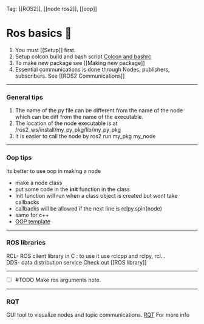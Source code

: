 Tag: [[ROS2]], [[node ros2]], [[oop]]
# Ros basics 🤖

1. You must [[Setup]] first.
2.  Setup colcon build and bash script [Colcon and bashrc](Colcon%20and%20bashrc.md)
3. To make new package see [[Making new package]]
4. Essential communications is done through Nodes, publishers, subscribers. See [[ROS2 Communications]]
* * *
### General tips
 1. The name of the py file can be different from the name of the node which can be diff from the name of the executable.  
2. The location of the node executable is at /ros2_ws/install/my_py_pkg/lib/my_py_pkg
3. It is easier to call the node by ros2 run my_pkg my_node
---
### Oop tips

its better to use oop in making a node

- make a node class
- put some code in the **init** function in the class
- Init function will run when a class object is created but wont take callbacks
- callbacks will be allowed if the next line is rclpy.spin(node)
- same for c++
- [OOP template](OOP%20template.md)

* * *

### ROS libraries

RCL- ROS client library in C : to use it use rclcpp and rclpy, rcl...  
DDS- data distribution service
Check out [[ROS library]]

***



- [ ] #TODO Make ros arguments note.
***
### RQT 

GUI tool to visualize nodes and topic communications. [RQT](RQT.md) For more info